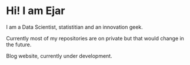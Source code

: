 # Hi! I am Ejar

I am a Data Scientist, statistitian and an innovation geek.

Currently most of my repositories are on private but that would change in the future.

Blog website, currently under development.
